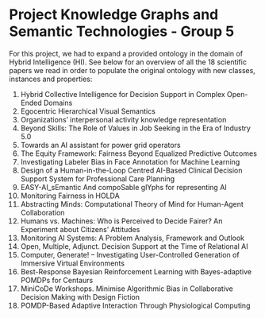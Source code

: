 # Project Knowledge Graphs and Semantic Technologies - Group 5

For this project, we had to expand a provided ontology in the domain of Hybrid Intelligence (HI). See below for an overview of all the 18 scientific papers we read in order to populate the original ontology with new classes, instances and properties:
1) Hybrid Collective Intelligence for Decision Support in Complex Open-Ended Domains
2) Egocentric Hierarchical Visual Semantics
3) Organizations’ interpersonal activity knowledge representation
4) Beyond Skills: The Role of Values in Job Seeking in the Era of Industry 5.0 
5) Towards an AI assistant for power grid operators
6) The Equity Framework: Fairness Beyond Equalized Predictive Outcomes 
7) Investigating Labeler Bias in Face Annotation for Machine Learning
8) Design of a Human-in-the-Loop Centred AI-Based Clinical Decision Support System for Professional Care Planning
9) EASY-AI_sEmantic And compoSable glYphs for representing AI
10) Monitoring Fairness in HOLDA
11) Abstracting Minds: Computational Theory of Mind for Human-Agent Collaboration
12) Humans vs. Machines: Who is Perceived to Decide Fairer? An Experiment about Citizens’ Attitudes
13) Monitoring AI Systems: A Problem Analysis, Framework and Outlook
14) Open, Multiple, Adjunct. Decision Support at the Time of Relational AI
15) Computer, Generate! – Investigating User-Controlled Generation of Immersive Virtual Environments
16) Best-Response Bayesian Reinforcement Learning with Bayes-adaptive POMDPs for Centaurs
17) MiniCoDe Workshops. Minimise Algorithmic Bias in Collaborative Decision Making with Design Fiction
18) POMDP-Based Adaptive Interaction Through Physiological Computing
